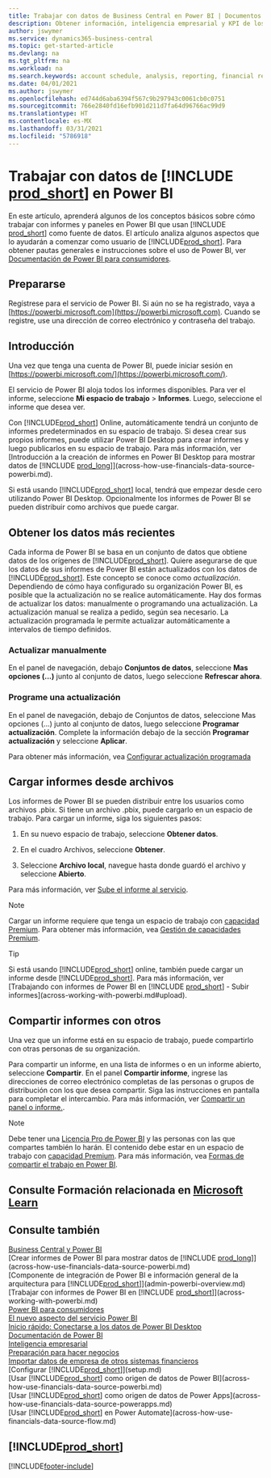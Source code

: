 ```yaml
---
title: Trabajar con datos de Business Central en Power BI | Documentos de Microsoft
description: Obtener información, inteligencia empresarial y KPI de los datos de Business Central utilizando Power BI.
author: jswymer
ms.service: dynamics365-business-central
ms.topic: get-started-article
ms.devlang: na
ms.tgt_pltfrm: na
ms.workload: na
ms.search.keywords: account schedule, analysis, reporting, financial report, business intelligence, KPI
ms.date: 04/01/2021
ms.author: jswymer
ms.openlocfilehash: ed744d6aba6394f567c9b297943c0061cb0c0751
ms.sourcegitcommit: 766e2840fd16efb901d211d7fa64d96766ac99d9
ms.translationtype: HT
ms.contentlocale: es-MX
ms.lasthandoff: 03/31/2021
ms.locfileid: "5786918"
---
```

# <a name="working-with-prod_short-data-in-power-bi"></a>Trabajar con datos de [!INCLUDE [prod_short](includes/prod_short.md)] en Power BI

En este artículo, aprenderá algunos de los conceptos básicos sobre cómo trabajar con informes y paneles en Power BI que usan [!INCLUDE [prod_short](includes/prod_short.md)] como fuente de datos. El artículo analiza algunos aspectos que lo ayudarán a comenzar como usuario de [!INCLUDE[prod_short](includes/prod_short.md)]. Para obtener pautas generales e instrucciones sobre el uso de Power BI, ver [Documentación de Power BI para consumidores](/power-bi/consumer).

## <a name="get-ready"></a>Prepararse

Regístrese para el servicio de Power BI. Si aún no se ha registrado, vaya a [https://powerbi.microsoft.com](https://powerbi.microsoft.com). Cuando se registre, use una dirección de correo electrónico y contraseña del trabajo.

## <a name="get-started"></a>Introducción

Una vez que tenga una cuenta de Power BI, puede iniciar sesión en [https://powerbi.microsoft.com/](https://powerbi.microsoft.com/).

El servicio de Power BI aloja todos los informes disponibles. Para ver el informe, seleccione **Mi espacio de trabajo** > **Informes**. Luego, seleccione el informe que desea ver.

Con [!INCLUDE[prod_short](includes/prod_short.md)] Online, automáticamente tendrá un conjunto de informes predeterminados en su espacio de trabajo. Si desea crear sus propios informes, puede utilizar Power BI Desktop para crear informes y luego publicarlos en su espacio de trabajo. Para más información, ver [Introducción a la creación de informes en Power BI Desktop para mostrar datos de [!INCLUDE [prod_long](includes/prod_long.md)]](across-how-use-financials-data-source-powerbi.md).

Si está usando [!INCLUDE[prod_short](includes/prod_short.md)] local, tendrá que empezar desde cero utilizando Power BI Desktop. Opcionalmente los informes de Power BI se pueden distribuir como archivos que puede cargar.

## <a name="get-the-latest-data"></a>Obtener los datos más recientes

Cada informa de Power BI se basa en un conjunto de datos que obtiene datos de los orígenes de [!INCLUDE[prod_short](includes/prod_short.md)]. Quiere asegurarse de que los datos de sus informes de  Power BI están actualizados con los datos de [!INCLUDE[prod_short](includes/prod_short.md)]. Este concepto se conoce como *actualización*.  Dependiendo de cómo haya configurado su organización Power BI, es posible que la actualización no se realice automáticamente. Hay dos formas de actualizar los datos: manualmente o programando una actualización. La actualización manual se realiza a pedido, según sea necesario. La actualización programada le permite actualizar automáticamente a intervalos de tiempo definidos.

### <a name="refresh-manually"></a>Actualizar manualmente

En el panel de navegación, debajo **Conjuntos de datos**, seleccione **Mas opciones (...)** junto al conjunto de datos, luego seleccione **Refrescar ahora**.

### <a name="schedule-a-refresh"></a>Programe una actualización

En el panel de navegación, debajo de Conjuntos de datos, seleccione Mas opciones (...) junto al conjunto de datos, luego seleccione **Programar actualización**. Complete la información debajo de la sección **Programar actualización** y seleccione **Aplicar**.

Para obtener más información, vea [Configurar actualización programada](/power-bi/connect-data/refresh-scheduled-refresh)

## <a name="upload-reports-from-files"></a><a name="upload"></a>Cargar informes desde archivos

Los informes de Power BI se pueden distribuir entre los usuarios como archivos .pbix. Si tiene un archivo .pbix, puede cargarlo en un espacio de trabajo. Para cargar un informe, siga los siguientes pasos:

1. En su nuevo espacio de trabajo, seleccione **Obtener datos**.

2. En el cuadro Archivos, seleccione **Obtener**.

3. Seleccione **Archivo local**, navegue hasta donde guardó el archivo y seleccione **Abierto**.

Para más información, ver [Sube el informe al servicio](/power-bi/paginated-reports/paginated-reports-quickstart-aw#upload-the-report-to-the-service).

> [!NOTE]
> Cargar un informe requiere que tenga un espacio de trabajo con [capacidad Premium](/power-bi/service-premium-what-is). Para obtener más información, vea [Gestión de capacidades Premium](/power-bi/admin/service-premium-capacity-manage). 

> [!TIP]
> Si está usando [!INCLUDE[prod_short](includes/prod_short.md)] online, también puede cargar un informe desde [!INCLUDE[prod_short](includes/prod_short.md)]. Para más información, ver [Trabajando con informes de Power BI en [!INCLUDE [prod_short](includes/prod_short.md)] - Subir informes](across-working-with-powerbi.md#upload).

## <a name="share-reports-with-others"></a><a name="share"></a>Compartir informes con otros

Una vez que un informe está en su espacio de trabajo, puede compartirlo con otras personas de su organización.

Para compartir un informe, en una lista de informes o en un informe abierto, seleccione **Compartir**. En el panel **Compartir informe**, ingrese las direcciones de correo electrónico completas de las personas o grupos de distribución con los que desea compartir. Siga las instrucciones en pantalla para completar el intercambio. Para más información, ver [Compartir un panel o informe.](/power-bi/collaborate-share/service-share-dashboards#share-a-dashboard-or-report).

> [!NOTE]
> Debe tener una [Licencia Pro de Power BI](/power-bi/service-features-license-type) y las personas con las que compartes también lo harán. El contenido debe estar en un espacio de trabajo con [capacidad Premium](/power-bi/service-premium-what-is). Para más información, vea [Formas de compartir el trabajo en Power BI](/power-bi/service-how-to-collaborate-distribute-dashboards-reports).

## <a name="see-related-training-at-microsoft-learn"></a>Consulte Formación relacionada en [Microsoft Learn](/learn/modules/configure-powerbi-excel-dynamics-365-business-central/index)

## <a name="see-also"></a>Consulte también

[Business Central y Power BI](admin-powerbi.md)  
[Crear informes de Power BI para mostrar datos de [!INCLUDE [prod_long](includes/prod_long.md)]](across-how-use-financials-data-source-powerbi.md)  
[Componente de integración de Power BI e información general de la arquitectura para [!INCLUDE[prod_short](includes/prod_short.md)]](admin-powerbi-overview.md)  
[Trabajar con informes de Power BI en [!INCLUDE [prod_short](includes/prod_short.md)]](across-working-with-powerbi.md)  
[Power BI para consumidores](/power-bi/consumer/end-user-consumer)  
[El nuevo aspecto del servicio Power BI](/power-bi/service-new-look)  
[Inicio rápido: Conectarse a los datos de Power BI Desktop](/power-bi/desktop-quickstart-connect-to-data)  
[Documentación de Power BI](/power-bi/)  
[Inteligencia empresarial](bi.md)  
[Preparación para hacer negocios](ui-get-ready-business.md)  
[Importar datos de empresa de otros sistemas financieros](across-import-data-configuration-packages.md)  
[Configurar [!INCLUDE[prod_short](includes/prod_short.md)]](setup.md)  
[Usar [!INCLUDE[prod_short](includes/prod_short.md)] como origen de datos de Power BI](across-how-use-financials-data-source-powerbi.md)  
[Usar [!INCLUDE[prod_short](includes/prod_short.md)] como origen de datos de Power Apps](across-how-use-financials-data-source-powerapps.md)  
[Usar [!INCLUDE[prod_short](includes/prod_short.md)] en Power Automate](across-how-use-financials-data-source-flow.md)  

## [!INCLUDE[prod_short](includes/free_trial_md.md)]  


[!INCLUDE[footer-include](includes/footer-banner.md)]